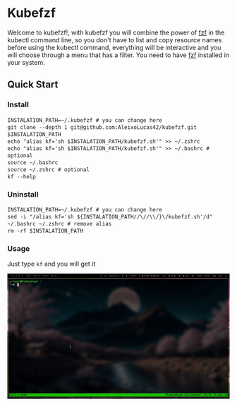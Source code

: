# Kubefzf
Welcome to kubefzf!, with kubefzf you will combine the power of [fzf](https://github.com/junegunn/fzf) in the kubectl command line, so you don't have to list and copy resource names before using the kubectl command, everything will be interactive and you will choose through a menu that has a filter. You need to have [fzf](https://github.com/junegunn/fzf) installed in your system.


## Quick Start

### Install
```
INSTALATION_PATH=~/.kubefzf # you can change here
git clone --depth 1 git@github.com:AleixoLucas42/kubefzf.git $INSTALATION_PATH
echo "alias kf='sh $INSTALATION_PATH/kubefzf.sh'" >> ~/.zshrc 
echo "alias kf='sh $INSTALATION_PATH/kubefzf.sh'" >> ~/.bashrc # optional
source ~/.bashrc
source ~/.zshrc # optional
kf --help
```

### Uninstall
```
INSTALATION_PATH=~/.kubefzf # you can change here
sed -i "/alias kf='sh ${INSTALATION_PATH//\//\\/}\/kubefzf.sh'/d" ~/.bashrc ~/.zshrc # remove alias
rm -rf $INSTALATION_PATH
```

### Usage
Just type `kf` and you will get it

![usage](assets/img/kubefzf.gif)